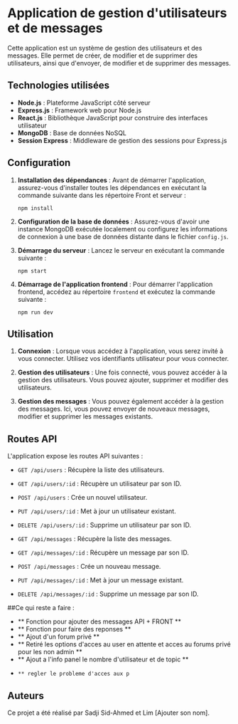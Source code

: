 # Application de gestion d'utilisateurs et de messages

Cette application est un système de gestion des utilisateurs et des messages. Elle permet de créer, de modifier et de supprimer des utilisateurs, ainsi que d'envoyer, de modifier et de supprimer des messages.

## Technologies utilisées

- **Node.js** : Plateforme JavaScript côté serveur
- **Express.js** : Framework web pour Node.js
- **React.js** : Bibliothèque JavaScript pour construire des interfaces utilisateur
- **MongoDB** : Base de données NoSQL
- **Session Express** : Middleware de gestion des sessions pour Express.js

## Configuration

1. **Installation des dépendances** : Avant de démarrer l'application, assurez-vous d'installer toutes les dépendances en exécutant la commande suivante dans les répertoire Front et serveur :
   ```
   npm install
   ```

2. **Configuration de la base de données** : Assurez-vous d'avoir une instance MongoDB exécutée localement ou configurez les informations de connexion à une base de données distante dans le fichier `config.js`.

3. **Démarrage du serveur** : Lancez le serveur en exécutant la commande suivante :
   ```
   npm start
   ```

4. **Démarrage de l'application frontend** : Pour démarrer l'application frontend, accédez au répertoire `frontend` et exécutez la commande suivante :
   ```
   npm run dev 
   ```

## Utilisation

1. **Connexion** : Lorsque vous accédez à l'application, vous serez invité à vous connecter. Utilisez vos identifiants utilisateur pour vous connecter.

2. **Gestion des utilisateurs** : Une fois connecté, vous pouvez accéder à la gestion des utilisateurs. Vous pouvez ajouter, supprimer et modifier des utilisateurs.

3. **Gestion des messages** : Vous pouvez également accéder à la gestion des messages. Ici, vous pouvez envoyer de nouveaux messages, modifier et supprimer les messages existants.

## Routes API

L'application expose les routes API suivantes :

- `GET /api/users` : Récupère la liste des utilisateurs.
- `GET /api/users/:id` : Récupère un utilisateur par son ID.
- `POST /api/users` : Crée un nouvel utilisateur.
- `PUT /api/users/:id` : Met à jour un utilisateur existant.
- `DELETE /api/users/:id` : Supprime un utilisateur par son ID.

- `GET /api/messages` : Récupère la liste des messages.
- `GET /api/messages/:id` : Récupère un message par son ID.
- `POST /api/messages` : Crée un nouveau message.
- `PUT /api/messages/:id` : Met à jour un message existant.
- `DELETE /api/messages/:id` : Supprime un message par son ID.

##Ce qui reste a faire : 
- ** Fonction pour ajouter des messages API + FRONT **
- ** Fonction pour faire des reponses **
- ** Ajout d'un forum privé **
- ** Retiré les options d'acces au user en attente et acces au forums privé pour les non admin **
- ** Ajout a l'info panel le nombre d'utilisateur et de topic **
-     ** regler le probleme d'acces aux p  


## Auteurs

Ce projet a été réalisé par Sadji Sid-Ahmed et Lim [Ajouter son nom].

